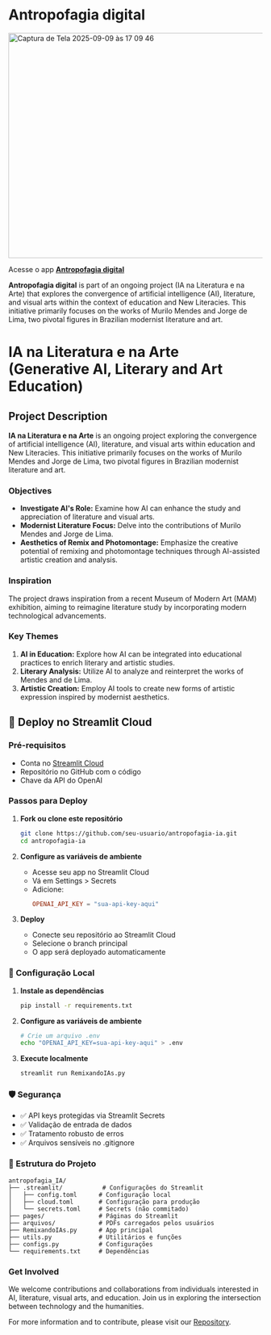 # Antropofagia digital

<img width="750" height="446" alt="Captura de Tela 2025-09-09 às 17 09 46" src="https://github.com/user-attachments/assets/253ecfb9-81d3-445e-893a-6556c6a5458a" />

Acesse o app **[Antropofagia digital](https://remixandoia.streamlit.app/)**

**Antropofagia digital** is part of an ongoing project (IA na Literatura e na Arte) that explores the convergence of artificial intelligence (AI), literature, and visual arts within the context of education and New Literacies. This initiative primarily focuses on the works of Murilo Mendes and Jorge de Lima, two pivotal figures in Brazilian modernist literature and art.

# IA na Literatura e na Arte (Generative AI, Literary and Art Education)

## Project Description

**IA na Literatura e na Arte** is an ongoing project exploring the convergence of artificial intelligence (AI), literature, and visual arts within education and New Literacies. This initiative primarily focuses on the works of Murilo Mendes and Jorge de Lima, two pivotal figures in Brazilian modernist literature and art.

### Objectives

- **Investigate AI's Role:** Examine how AI can enhance the study and appreciation of literature and visual arts.
- **Modernist Literature Focus:** Delve into the contributions of Murilo Mendes and Jorge de Lima.
- **Aesthetics of Remix and Photomontage:** Emphasize the creative potential of remixing and photomontage techniques through AI-assisted artistic creation and analysis.

### Inspiration

The project draws inspiration from a recent Museum of Modern Art (MAM) exhibition, aiming to reimagine literature study by incorporating modern technological advancements.

### Key Themes

1. **AI in Education:** Explore how AI can be integrated into educational practices to enrich literary and artistic studies.
2. **Literary Analysis:** Utilize AI to analyze and reinterpret the works of Mendes and de Lima.
3. **Artistic Creation:** Employ AI tools to create new forms of artistic expression inspired by modernist aesthetics.

## 🚀 Deploy no Streamlit Cloud

### Pré-requisitos
- Conta no [Streamlit Cloud](https://share.streamlit.io/)
- Repositório no GitHub com o código
- Chave da API do OpenAI

### Passos para Deploy

1. **Fork ou clone este repositório**
   ```bash
   git clone https://github.com/seu-usuario/antropofagia-ia.git
   cd antropofagia-ia
   ```

2. **Configure as variáveis de ambiente**
   - Acesse seu app no Streamlit Cloud
   - Vá em Settings > Secrets
   - Adicione:
     ```toml
     OPENAI_API_KEY = "sua-api-key-aqui"
     ```

3. **Deploy**
   - Conecte seu repositório ao Streamlit Cloud
   - Selecione o branch principal
   - O app será deployado automaticamente

### 🔧 Configuração Local

1. **Instale as dependências**
   ```bash
   pip install -r requirements.txt
   ```

2. **Configure as variáveis de ambiente**
   ```bash
   # Crie um arquivo .env
   echo "OPENAI_API_KEY=sua-api-key-aqui" > .env
   ```

3. **Execute localmente**
   ```bash
   streamlit run RemixandoIAs.py
   ```

### 🛡️ Segurança

- ✅ API keys protegidas via Streamlit Secrets
- ✅ Validação de entrada de dados
- ✅ Tratamento robusto de erros
- ✅ Arquivos sensíveis no .gitignore

### 📁 Estrutura do Projeto

```
antropofagia_IA/
├── .streamlit/           # Configurações do Streamlit
│   ├── config.toml      # Configuração local
│   ├── cloud.toml       # Configuração para produção
│   └── secrets.toml     # Secrets (não commitado)
├── pages/               # Páginas do Streamlit
├── arquivos/            # PDFs carregados pelos usuários
├── RemixandoIAs.py      # App principal
├── utils.py             # Utilitários e funções
├── configs.py           # Configurações
└── requirements.txt     # Dependências
```

### Get Involved

We welcome contributions and collaborations from individuals interested in AI, literature, visual arts, and education. Join us in exploring the intersection between technology and the humanities.

For more information and to contribute, please visit our [Repository](https://remixdumoura.com/2023/12/14/multimodalidade-o-artista-em-panico-ia-na-literatura-e-na-arte/).
